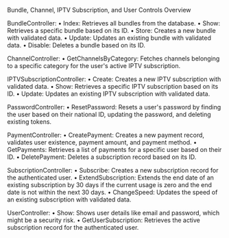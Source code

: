 Bundle, Channel, IPTV Subscription, and User Controls Overview

BundleController:
• Index: Retrieves all bundles from the database.
• Show: Retrieves a specific bundle based on its ID.
• Store: Creates a new bundle with validated data.
• Update: Updates an existing bundle with validated data.
• Disable: Deletes a bundle based on its ID.

ChannelController:
• GetChannelsByCategory: Fetches channels belonging to a specific category for the user's active IPTV subscription.

IPTVSubscriptionController:
• Create: Creates a new IPTV subscription with validated data.
• Show: Retrieves a specific IPTV subscription based on its ID.
• Update: Updates an existing IPTV subscription with validated data.

PasswordController:
• ResetPassword: Resets a user's password by finding the user based on their national ID, updating the password, and deleting existing tokens.

PaymentController:
• CreatePayment: Creates a new payment record, validates user existence, payment amount, and payment method.
• GetPayments: Retrieves a list of payments for a specific user based on their ID.
• DeletePayment: Deletes a subscription record based on its ID.

SubscriptionController:
• Subscribe: Creates a new subscription record for the authenticated user.
• ExtendSubscription: Extends the end date of an existing subscription by 30 days if the current usage is zero and the end date is not within the next 30 days.
• ChangeSpeed: Updates the speed of an existing subscription with validated data.

UserController:
• Show: Shows user details like email and password, which might be a security risk.
• GetUserSubscription: Retrieves the active subscription record for the authenticated user.
